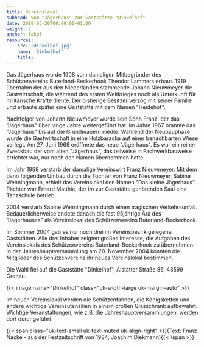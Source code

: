```yaml
---
title: Vereinslokal
subhead: Vom "Jägerhaus" zur Gaststätte "Dinkelhof"
date: 2019-03-26T00:00:00+01:00
weight: 2
anchor: lokal
resources:
  - src: 'dinkelhof.jpg'
    name: 'Dinkelhof'
    title:
---
```

Das Jägerhaus wurde 1908 vom damaligen Mitbegründer des Schützenvereins Buterland-Beckerhook Theodor Lammers erbaut. 
1919 übernahm der aus den Niederlanden stammende Johann Nieuwmeyer die Gastwirtschaft, die während des ersten Weltkrieges 
noch als Unterkunft für militärische Kräfte diente. Der bisherige Besitzer verzog mit seiner Familie und erbaute später 
eine Gaststätte mit dem Namen "Heidehof".

Nachfolger von Johann Nieuwmeyer wurde sein Sohn Franz, der das "Jägerhaus" über lange Jahre weitergeführt hat. 
Im Jahre 1967 brannte das "Jägerhaus" bis auf die Grundmauern nieder. Während der Neubauphase wurde die Gastwirtschaft 
in eine Holzbaracke auf einer benachbarten Wiese verlegt. Am 27. Juni 1968 eröffnete das neue "Jägerhaus". Es war ein 
reiner Zweckbau der vom alten "Jägerhaus", das teilweise in Fachwerkbauweise errichtet war, 
nur noch den Namen übernommen hatte.

Im Jahr 1998 verstarb der damalige Vereinswirt Franz Nieuwmeyer. Mit dem dann folgenden Umbau durch die Tochter von 
Franz Nieuwmeyer, Sabine Wenningmann, erhielt das Vereinslokal den Namen "Das kleine Jägerhaus". 
Pächter war Erhard Matthie, der im zur Gaststätte gehörenden Saal eine Tanzschule betrieb.

2004 verstarb Sabine Wenningmann durch einen tragischen Verkehrsunfall. Bedauerlicherweise endete danach die fast 
95jährige Ära des "Jägerhauses" als Vereinslokal des Schützenvereins Buterland-Beckerhook.

Im Sommer 2004 gab es nur noch drei im Vereinsbezirk gelegene Gaststätten. Alle drei Inhaber zeigten großes Interesse, 
die Aufgaben des Vereinslokals des Schützenvereins Buterland-Beckerhook zu übernehmen. In der Jahreshauptversammlung 
am 20. November 2004 konnten die Mitglieder des Schützenvereins ihr neues Vereinslokal bestimmen.

Die Wahl fiel auf die Gaststätte "Dinkelhof", Alstätter Straße 86, 48599 Gronau.

{{< image name="Dinkelhof" class="uk-width-large uk-margin-auto" >}}

Im neuen Vereinslokal werden die Schützenfahnen, die Königsketten und andere wichtige Vereinsutensilien in einem 
großen Glasschrank aufbewahrt. Wichtige Veranstaltungen, wie z.B. die Jahreshauptversammlungen, werden dort durchgeführt.

{{< span class="uk-text-small uk-text-muted uk-align-right" >}}(Text: Franz Nacke - aus der Festzeitschrift von 1984, Joachim Diekmann){{< /span >}}